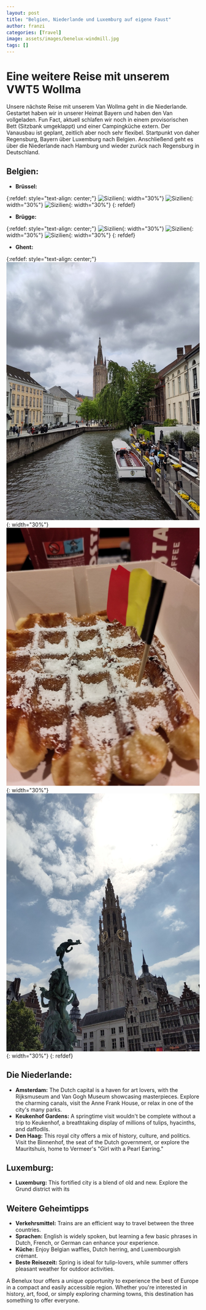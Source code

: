 ```yaml
---
layout: post
title: "Belgien, Niederlande und Luxemburg auf eigene Faust"
author: franzi
categories: [Travel]
image: assets/images/benelux-windmill.jpg
tags: []
---
```


# Eine weitere Reise mit unserem VWT5 Wollma

Unsere nächste Reise mit unserem Van Wollma geht in die Niederlande. Gestartet haben wir in unserer Heimat Bayern und haben den Van vollgeladen. Fun Fact, aktuell schlafen wir noch in einem provisorischen Bett (Sitzbank umgeklappt) und einer Campingküche extern. Der Vanausbau ist geplant, zeitlich aber noch sehr flexibel. Startpunkt von daher Regensburg, Bayern über Luxemburg nach Belgien. Anschließend geht es über die Niederlande nach Hamburg und wieder zurück nach Regensburg in Deutschland. 

## Belgien:

* **Brüssel:** 

{:refdef: style="text-align: center;"}
![Sizilien](/assets/images/Brüssel2.jpg){: width="30%"}
![Sizilien](/assets/images/Brüssel3.jpg){: width="30%"}
![Sizilien](/assets/images/Brüssel4.jpg){: width="30%"}
{: refdef}


* **Brügge:** 

{:refdef: style="text-align: center;"}
![Sizilien](/assets/images/Brügge1.jpg){: width="30%"}
![Sizilien](/assets/images/Brügge2.jpg){: width="30%"}
![Sizilien](/assets/images/Brügge3.jpg){: width="30%"}
{: refdef}


* **Ghent:** 

{:refdef: style="text-align: center;"}
![Sizilien](/assets/images/Ghent1.jpg){: width="30%"}
![Sizilien](/assets/images/Ghent2.jpg){: width="30%"}
![Sizilien](/assets/images/Ghent3.jpg){: width="30%"}
{: refdef}



## Die Niederlande:

* **Amsterdam:** The Dutch capital is a haven for art lovers, with the Rijksmuseum and Van Gogh Museum showcasing masterpieces. Explore the charming canals, visit the Anne Frank House, or relax in one of the city's many parks.
* **Keukenhof Gardens:** A springtime visit wouldn't be complete without a trip to Keukenhof, a breathtaking display of millions of tulips, hyacinths, and daffodils.
* **Den Haag:** This royal city offers a mix of history, culture, and politics. Visit the Binnenhof, the seat of the Dutch government, or explore the Mauritshuis, home to Vermeer's "Girl with a Pearl Earring."

## Luxemburg:

* **Luxemburg:** This fortified city is a blend of old and new. Explore the Grund district with its 

## Weitere Geheimtipps

* **Verkehrsmittel:** Trains are an efficient way to travel between the three countries.
* **Sprachen:** English is widely spoken, but learning a few basic phrases in Dutch, French, or German can enhance your experience.
* **Küche:** Enjoy Belgian waffles, Dutch herring, and Luxembourgish crémant.
* **Beste Reisezeit:** Spring is ideal for tulip-lovers, while summer offers pleasant weather for outdoor activities.

A Benelux tour offers a unique opportunity to experience the best of Europe in a compact and easily accessible region. Whether you're interested in history, art, food, or simply exploring charming towns, this destination has something to offer everyone.
 